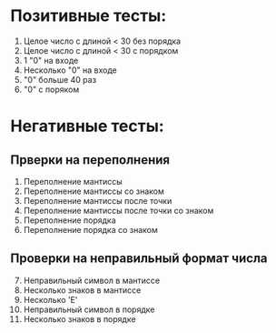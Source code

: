 # Позитивные тесты:
1. Целое число с длиной < 30 без порядка
2. Целое число с длиной < 30 с порядком
3. 1 "0" на входе
4. Несколько "0" на входе
5. "0" больше 40 раз
6. "0" с поряком
# Негативные тесты:
## Прверки на переполнения
1. Переполнение мантиссы
2. Переполнение мантиссы со знаком
3. Переполнение мантиссы после точки
4. Переполнение мантиссы после точки со знаком
5. Переполнение порядка
6. Переполнение порядка со знаком
## Проверки на неправильный формат числа
7. Неправильный символ в мантиссе
8. Несколько знаков в мантиссе
9. Несколько 'E'
10. Неправильный символ в порядке
11. Несколько знаков в порядке
